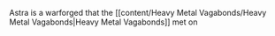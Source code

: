 Astra is a warforged that the [[content/Heavy Metal Vagabonds/Heavy Metal Vagabonds|Heavy Metal Vagabonds]] met on